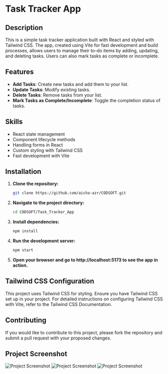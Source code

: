 # Task Tracker App

## Description

This is a simple task tracker application built with React and styled with Tailwind CSS. The app, created using Vite for fast development and build processes, allows users to manage their to-do items by adding, updating, and deleting tasks. Users can also mark tasks as complete or incomplete.

## Features

- **Add Tasks**: Create new tasks and add them to your list.
- **Update Tasks**: Modify existing tasks.
- **Delete Tasks**: Remove tasks from your list.
- **Mark Tasks as Complete/Incomplete**: Toggle the completion status of tasks.

## Skills

- React state management
- Component lifecycle methods
- Handling forms in React
- Custom styling with Tailwind CSS
- Fast development with Vite

## Installation

1. **Clone the repository:**

   ```bash
   git clone https://github.com/aicha-azr/CODSOFT.git


2. **Navigate to the project directory:**

   ```bash
   cd CODSOFT/Task_Tracker_App

3. **Install dependencies:**

   ```bash
   npm install   
4. **Run the development server:**

   ```bash
   npm start
5. **Open your browser and go to http://localhost:5173 to see the app in action.**


## Tailwind CSS Configuration
This project uses Tailwind CSS for styling. Ensure you have Tailwind CSS set up in your project. For detailed instructions on configuring Tailwind CSS with Vite, refer to the Tailwind CSS Documentation.

## Contributing
If you would like to contribute to this project, please fork the repository and submit a pull request with your proposed changes.
## Project Screenshot
![Project Screenshot](https://github.com/aicha-azr/CODSOFT/blob/main/Task_Tracker_App/src/assets/picture2.png)
![Project Screenshot](https://github.com/aicha-azr/CODSOFT/blob/main/Task_Tracker_App/src/assets/picture1.png)
![Project Screenshot](https://github.com/aicha-azr/CODSOFT/blob/main/Task_Tracker_App/src/assets/picture%203.png)

 
  
